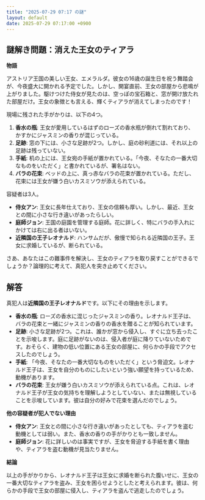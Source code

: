 ```yaml
---
title: "2025-07-29 07:17 の謎"
layout: default
date: 2025-07-29 07:17:00 +0900
---
```

## 謎解き問題：消えた王女のティアラ

**物語**

アストリア王国の美しい王女、エメラルダ。彼女の16歳の誕生日を祝う舞踏会が、今夜盛大に開かれる予定でした。しかし、開宴直前、王女の部屋から悲鳴が上がりました。駆けつけた侍女が見たのは、空っぽの宝石箱と、窓が開け放たれた部屋だけ。王女の象徴とも言える、輝くティアラが消えてしまったのです！

現場に残された手がかりは、以下の4つ。

1.  **香水の瓶**: 王女が愛用しているはずのローズの香水瓶が倒れて割れており、かすかにジャスミンの香りが混じっている。
2.  **足跡**: 窓の下には、小さな足跡が2つ。しかし、庭の砂利道には、それ以上の足跡は残っていない。
3.  **手紙**: 机の上には、王女宛の手紙が置かれている。「今夜、そなたの一番大切なものをいただく」と書かれているが、署名はない。
4.  **バラの花束**: ベッドの上に、真っ赤なバラの花束が置かれている。ただし、花束には王女が嫌う白いカスミソウが添えられている。

容疑者は3人。

*   **侍女アン**: 王女に長年仕えており、王女の信頼も厚い。しかし、最近、王女との間に小さな行き違いがあったらしい。
*   **庭師ジョン**: 王国の庭園を管理する庭師。花に詳しく、特にバラの手入れにかけては右に出る者はいない。
*   **近隣国の王子レオナルド**: ハンサムだが、傲慢で知られる近隣国の王子。王女に求婚しているが、断られている。

さあ、あなたはこの難事件を解決し、王女のティアラを取り戻すことができるでしょうか？論理的に考えて、真犯人を突き止めてください。

## 解答

真犯人は**近隣国の王子レオナルド**です。以下にその理由を示します。

*   **香水の瓶**: ローズの香水に混じったジャスミンの香り。レオナルド王子は、バラの花束と一緒にジャスミンの香りの香水を贈ることが知られています。
*   **足跡**: 小さな足跡が2つ。これは、誰かが窓から侵入し、すぐに立ち去ったことを示唆します。庭に足跡がないのは、侵入者が庭に降りていないためです。おそらく、建物の低い位置にある王女の部屋に、何らかの手段でアクセスしたのでしょう。
*   **手紙**: 「今夜、そなたの一番大切なものをいただく」という脅迫文。レオナルド王子は、王女を自分のものにしたいという強い願望を持っているため、動機があります。
*   **バラの花束**: 王女が嫌う白いカスミソウが添えられている点。これは、レオナルド王子が王女の気持ちを理解しようとしていない、または無視していることを示唆しています。彼は自分の好みで花束を選んだのでしょう。

**他の容疑者が犯人でない理由**

*   **侍女アン**: 王女との間に小さな行き違いがあったとしても、ティアラを盗む動機としては弱い。また、香水の香りの手がかりとも一致しません。
*   **庭師ジョン**: 花に詳しいのは事実ですが、王女を脅迫する手紙を書く理由や、ティアラを盗む動機が見当たりません。

**結論**

以上の手がかりから、レオナルド王子は王女に求婚を断られた腹いせに、王女の一番大切なティアラを盗み、王女を困らせようとしたと考えられます。彼は、何らかの手段で王女の部屋に侵入し、ティアラを盗んで逃走したのでしょう。
